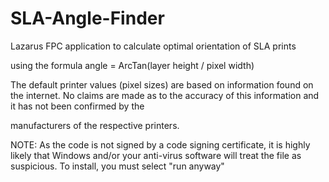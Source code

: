 # SLA-Angle-Finder

Lazarus FPC application to calculate optimal orientation of SLA prints



using the formula
angle  = ArcTan(layer height / pixel width)

The default printer values (pixel sizes) are based on information found on the internet.
No claims are made as to the accuracy of this information and it has not been confirmed by the

manufacturers of the respective printers.



NOTE:
As the code is not signed by a code signing certificate, it is highly likely that
Windows and/or your anti-virus software will treat the file as suspicious.
To install, you must select "run anyway"


